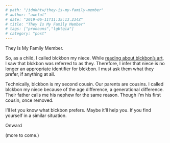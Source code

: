 ```yaml
---
# path: "/idnkhtw/they-is-my-family-member"
# author: "aweful"
# date: "2019-06-11T11:35:13.234Z"
# title: "They Is My Family Member"
# tags: ["pronouns","lgbtqia"]
# category: "post"
---
```


They Is My Family Member.

So, as a child, I called blckbon my niece. While [reading about blckbon’s art](https://blckbon.weebly.com/about.html), I saw that blckbon was referred to as they. Therefore, I infer that niece is no longer an appropriate identifier for blckbon. I must ask them what they prefer, if anything at all.

Technically, blckbon is my second cousin. Our parents are cousins. I called blckbon my niece because of the age difference, a generational difference. Their father calls me his nephew for the same reason. Though I'm his first cousin, once removed.

I’ll let you know what blckbon prefers. Maybe it’ll help you. If you find yourself in a similar situation.

Onward

(more to come.)